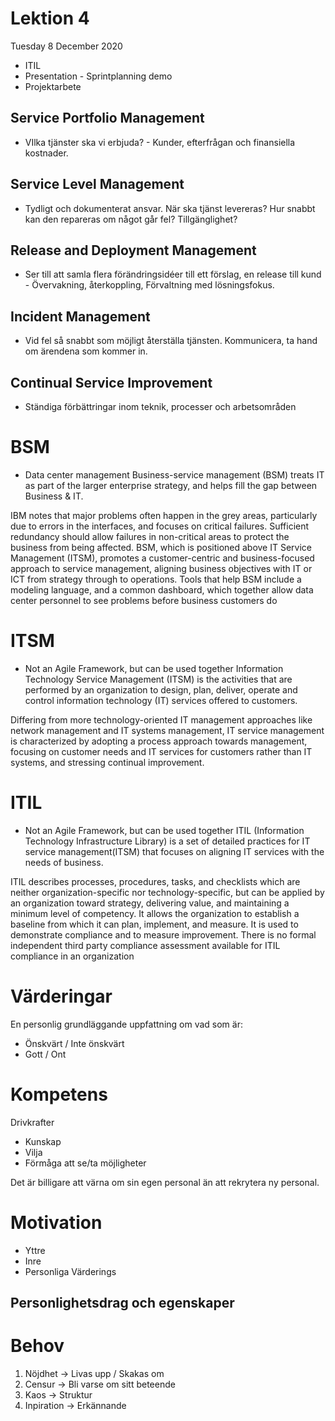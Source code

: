 # Lektion 4
Tuesday 8 December 2020 

* ITIL
* Presentation - Sprintplanning demo
* Projektarbete


## Service Portfolio Management
* VIlka tjänster ska vi erbjuda? - Kunder, efterfrågan och finansiella kostnader.
## Service Level Management
* Tydligt och dokumenterat ansvar. När ska tjänst levereras? Hur snabbt kan den repareras om något går fel? Tillgänglighet?
## Release and Deployment Management
* Ser till att samla flera förändringsidéer till ett förslag, en release till kund - Övervakning, återkoppling, Förvaltning med lösningsfokus.
## Incident Management
* Vid fel så snabbt som möjligt återställa tjänsten. Kommunicera, ta hand om ärendena som kommer in.
## Continual Service Improvement
* Ständiga förbättringar inom teknik, processer och arbetsområden

# BSM
* Data center management
Business-service management (BSM) treats IT as part of the larger enterprise strategy, and helps fill the gap between Business & IT.

IBM notes that major problems often happen in the grey areas, particularly due to errors in the interfaces, and focuses on critical failures. Sufficient redundancy should allow failures in non-critical areas to protect the business from being affected. BSM, which is positioned above IT Service Management (ITSM), promotes a customer-centric and business-focused approach to service management, aligning business objectives with IT or ICT from strategy through to operations. Tools that help BSM include a modeling language, and a common dashboard, which together allow data center personnel to see problems before business customers do

# ITSM
* Not an Agile Framework, but can be used together
Information Technology Service Management (ITSM) is the activities that are performed by an organization to design,
plan, deliver, operate and control information technology (IT) services offered to customers.

Differing from more technology-oriented IT management approaches like network management and IT systems management,
IT service management is characterized by adopting a process approach towards management,
focusing on customer needs and IT services for customers rather than IT systems, and stressing continual improvement.

# ITIL
* Not an Agile Framework, but can be used together
ITIL (Information Technology Infrastructure Library) is a set of detailed practices for
IT service management(ITSM) that focuses on aligning IT services with the needs of business.

ITIL describes processes, procedures, tasks, and checklists which are neither organization-specific nor technology-specific,
but can be applied by an organization toward strategy, delivering value, and maintaining a minimum level of competency.
It allows the organization to establish a baseline from which it can plan, implement, and measure.
It is used to demonstrate compliance and to measure improvement.
There is no formal independent third party compliance assessment available for ITIL compliance in an organization


# Värderingar
En personlig grundläggande uppfattning om vad som är:
* Önskvärt / Inte önskvärt
* Gott / Ont

# Kompetens
Drivkrafter
- Kunskap
- Vilja
- Förmåga att se/ta möjligheter

Det är billigare att värna om sin egen personal än att rekrytera ny personal.

# Motivation
- Yttre
- Inre
- Personliga Värderings
## Personlighetsdrag och egenskaper

# Behov
1. Nöjdhet -> Livas upp / Skakas om
2. Censur -> Bli varse om sitt beteende
3. Kaos -> Struktur
4. Inpiration -> Erkännande

